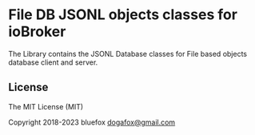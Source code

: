 # File DB JSONL objects classes for ioBroker
The Library contains the JSONL Database classes for File based objects database client and server.

## License
The MIT License (MIT)

Copyright 2018-2023 bluefox <dogafox@gmail.com>
